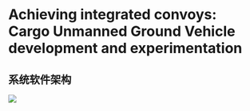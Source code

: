 # Achieving integrated convoys: Cargo Unmanned Ground Vehicle development and experimentation
## 系统软件架构

![](https://dlonng.oss-cn-shenzhen.aliyuncs.com/blog/system_arch.png)